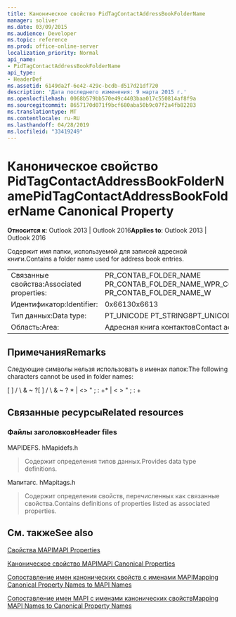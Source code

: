 ```yaml
---
title: Каноническое свойство PidTagContactAddressBookFolderName
manager: soliver
ms.date: 03/09/2015
ms.audience: Developer
ms.topic: reference
ms.prod: office-online-server
localization_priority: Normal
api_name:
- PidTagContactAddressBookFolderName
api_type:
- HeaderDef
ms.assetid: 6149da2f-6e42-429c-bcdb-d517d21df720
description: 'Дата последнего изменения: 9 марта 2015 г.'
ms.openlocfilehash: 0068b579bb570e49c4403baa017c550814af8f9a
ms.sourcegitcommit: 8657170d071f9bcf680aba50b9c07f2a4fb82283
ms.translationtype: MT
ms.contentlocale: ru-RU
ms.lasthandoff: 04/28/2019
ms.locfileid: "33419249"
---
```

# <a name="pidtagcontactaddressbookfoldername-canonical-property"></a><span data-ttu-id="aff8c-103">Каноническое свойство PidTagContactAddressBookFolderName</span><span class="sxs-lookup"><span data-stu-id="aff8c-103">PidTagContactAddressBookFolderName Canonical Property</span></span>

  
  
<span data-ttu-id="aff8c-104">**Относится к**: Outlook 2013 | Outlook 2016</span><span class="sxs-lookup"><span data-stu-id="aff8c-104">**Applies to**: Outlook 2013 | Outlook 2016</span></span> 
  
<span data-ttu-id="aff8c-105">Содержит имя папки, используемой для записей адресной книги.</span><span class="sxs-lookup"><span data-stu-id="aff8c-105">Contains a folder name used for address book entries.</span></span>
  
|||
|:-----|:-----|
|<span data-ttu-id="aff8c-106">Связанные свойства:</span><span class="sxs-lookup"><span data-stu-id="aff8c-106">Associated properties:</span></span>  <br/> |<span data-ttu-id="aff8c-107">PR_CONTAB_FOLDER_NAME PR_CONTAB_FOLDER_NAME_W</span><span class="sxs-lookup"><span data-stu-id="aff8c-107">PR_CONTAB_FOLDER_NAME, PR_CONTAB_FOLDER_NAME_W</span></span>  <br/> |
|<span data-ttu-id="aff8c-108">Идентификатор:</span><span class="sxs-lookup"><span data-stu-id="aff8c-108">Identifier:</span></span>  <br/> |<span data-ttu-id="aff8c-109">0x6613</span><span class="sxs-lookup"><span data-stu-id="aff8c-109">0x6613</span></span>  <br/> |
|<span data-ttu-id="aff8c-110">Тип данных:</span><span class="sxs-lookup"><span data-stu-id="aff8c-110">Data type:</span></span>  <br/> |<span data-ttu-id="aff8c-111">PT_UNICODE PT_STRING8</span><span class="sxs-lookup"><span data-stu-id="aff8c-111">PT_UNICODE, PT_STRING8</span></span>  <br/> |
|<span data-ttu-id="aff8c-112">Область:</span><span class="sxs-lookup"><span data-stu-id="aff8c-112">Area:</span></span>  <br/> |<span data-ttu-id="aff8c-113">Адресная книга контактов</span><span class="sxs-lookup"><span data-stu-id="aff8c-113">Contact address book</span></span>  <br/> |
   
## <a name="remarks"></a><span data-ttu-id="aff8c-114">Примечания</span><span class="sxs-lookup"><span data-stu-id="aff8c-114">Remarks</span></span>

<span data-ttu-id="aff8c-115">Следующие символы нельзя использовать в именах папок:</span><span class="sxs-lookup"><span data-stu-id="aff8c-115">The following characters cannot be used in folder names:</span></span>
  
<span data-ttu-id="aff8c-116">[ ] / \ &amp; ~ ?</span><span class="sxs-lookup"><span data-stu-id="aff8c-116">[ ] / \ &amp; ~ ?</span></span> <span data-ttu-id="aff8c-117">\* | \<\> " ; : +</span><span class="sxs-lookup"><span data-stu-id="aff8c-117">\* | \< \> " ; : +</span></span>
  
## <a name="related-resources"></a><span data-ttu-id="aff8c-118">Связанные ресурсы</span><span class="sxs-lookup"><span data-stu-id="aff8c-118">Related resources</span></span>

### <a name="header-files"></a><span data-ttu-id="aff8c-119">Файлы заголовков</span><span class="sxs-lookup"><span data-stu-id="aff8c-119">Header files</span></span>

<span data-ttu-id="aff8c-120">MAPIDEFS. h</span><span class="sxs-lookup"><span data-stu-id="aff8c-120">Mapidefs.h</span></span>
  
> <span data-ttu-id="aff8c-121">Содержит определения типов данных.</span><span class="sxs-lookup"><span data-stu-id="aff8c-121">Provides data type definitions.</span></span>
    
<span data-ttu-id="aff8c-122">Мапитагс. h</span><span class="sxs-lookup"><span data-stu-id="aff8c-122">Mapitags.h</span></span>
  
> <span data-ttu-id="aff8c-123">Содержит определения свойств, перечисленных как связанные свойства.</span><span class="sxs-lookup"><span data-stu-id="aff8c-123">Contains definitions of properties listed as associated properties.</span></span>
    
## <a name="see-also"></a><span data-ttu-id="aff8c-124">См. также</span><span class="sxs-lookup"><span data-stu-id="aff8c-124">See also</span></span>



[<span data-ttu-id="aff8c-125">Свойства MAPI</span><span class="sxs-lookup"><span data-stu-id="aff8c-125">MAPI Properties</span></span>](mapi-properties.md)
  
[<span data-ttu-id="aff8c-126">Каноническое свойство MAPI</span><span class="sxs-lookup"><span data-stu-id="aff8c-126">MAPI Canonical Properties</span></span>](mapi-canonical-properties.md)
  
[<span data-ttu-id="aff8c-127">Сопоставление имен канонических свойств с именами MAPI</span><span class="sxs-lookup"><span data-stu-id="aff8c-127">Mapping Canonical Property Names to MAPI Names</span></span>](mapping-canonical-property-names-to-mapi-names.md)
  
[<span data-ttu-id="aff8c-128">Сопоставление имен MAPI с именами канонических свойств</span><span class="sxs-lookup"><span data-stu-id="aff8c-128">Mapping MAPI Names to Canonical Property Names</span></span>](mapping-mapi-names-to-canonical-property-names.md)

